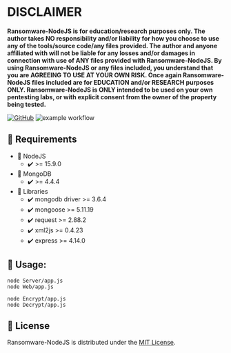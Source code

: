 # DISCLAIMER
**Ransomware-NodeJS is for education/research purposes only. The author takes NO responsibility and/or liability for how you choose to use any of the tools/source code/any files provided.
 The author and anyone affiliated with will not be liable for any losses and/or damages in connection with use of ANY files provided with Ransomware-NodeJS.
 By using Ransomware-NodeJS or any files included, you understand that you are AGREEING TO USE AT YOUR OWN RISK. Once again Ransomware-NodeJS files included are for EDUCATION and/or RESEARCH purposes ONLY.
 Ransomware-NodeJS is ONLY intended to be used on your own pentesting labs, or with explicit consent from the owner of the property being tested.** 

[![GitHub](https://img.shields.io/github/license/kadzicuh/Ransomware-NodeJS?style=flat)](LICENSE)
![example workflow](https://github.com/kadzicuh/Ransomware-NodeJS/actions/workflows/codeql-analysis.yml/badge.svg)

## 📃 Requirements
* 📌 NodeJS
  * ✔️ >= 15.9.0
* 📌 MongoDB
  * ✔️ >= 4.4.4
* 📌 Libraries
  * ✔️ mongodb driver >= 3.6.4
  * ✔️ mongoose >= 5.11.19
  * ✔️ request >= 2.88.2
  * ✔️ xml2js >= 0.4.23
  * ✔️ express >= 4.14.0

## 📃 Usage:
```
node Server/app.js
node Web/app.js

node Encrypt/app.js
node Decrypt/app.js
```

## 📃 License
Ransomware-NodeJS is distributed under the [MIT License](LICENSE).
